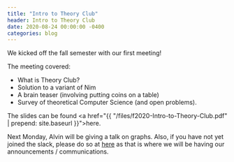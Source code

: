 ```yaml
---
title: "Intro to Theory Club"
header: Intro to Theory Club
date: 2020-08-24 00:00:00 -0400
categories: blog
---
```


We kicked off the fall semester with our first meeting!

The meeting covered:
* What is Theory Club?
* Solution to a variant of Nim
* A brain teaser (involving putting coins on a table)
* Survey of theoretical Computer Science (and open problems).


The slides can be found <a href="{{ "/files/f2020-Intro-to-Theory-Club.pdf" | prepend: site.baseurl }}">here</a>.

Next Monday, Alvin will be giving a talk on graphs. Also, if you have not yet joined the slack, please do so at <a href = "theoryclub.slack.com/signup">here</a> as that is where we will be having our announcements / communications.
